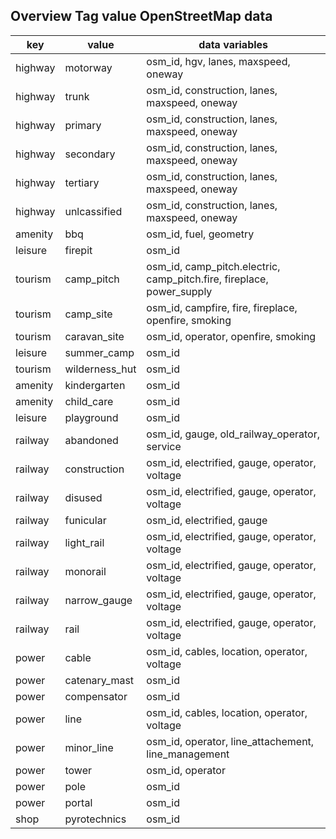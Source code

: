 ## Overview Tag value OpenStreetMap data
|key|value|data variables|
|-----|-------|-----------|
|highway|motorway|osm_id, hgv, lanes, maxspeed, oneway|
|highway|trunk| osm_id, construction, lanes, maxspeed, oneway|
|highway|primary| osm_id, construction, lanes, maxspeed, oneway|
|highway|secondary| osm_id, construction, lanes, maxspeed, oneway|
|highway|tertiary| osm_id, construction, lanes, maxspeed, oneway|
|highway|unlcassified| osm_id, construction, lanes, maxspeed, oneway|
|amenity|bbq| osm_id, fuel, geometry|
|leisure|firepit| osm_id|
|tourism|camp_pitch| osm_id, camp_pitch.electric, camp_pitch.fire, fireplace, power_supply|
|tourism|camp_site| osm_id, campfire, fire, fireplace, openfire, smoking|
|tourism|caravan_site| osm_id, operator, openfire, smoking|
|leisure|summer_camp| osm_id|
|tourism|wilderness_hut| osm_id|
|amenity|kindergarten| osm_id|
|amenity|child_care| osm_id|
|leisure|playground| osm_id|
|railway|abandoned| osm_id, gauge, old_railway_operator, service|
|railway|construction| osm_id, electrified, gauge, operator, voltage|
|railway|disused| osm_id, electrified, gauge, operator, voltage|
|railway|funicular| osm_id, electrified, gauge|
|railway|light_rail| osm_id, electrified, gauge, operator, voltage|
|railway|monorail| osm_id, electrified, gauge, operator, voltage|
|railway|narrow_gauge| osm_id, electrified, gauge, operator, voltage|
|railway|rail| osm_id, electrified, gauge, operator, voltage|
|power|cable| osm_id, cables, location, operator, voltage|
|power|catenary_mast| osm_id|
|power|compensator| osm_id|
|power|line| osm_id, cables, location, operator, voltage|
|power|minor_line| osm_id, operator, line_attachement, line_management|
|power|tower| osm_id, operator|
|power|pole| osm_id|
|power|portal| osm_id|
|shop|pyrotechnics| osm_id|